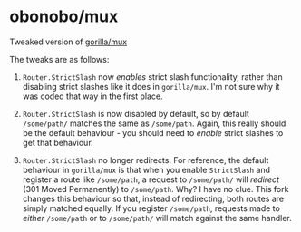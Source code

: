# obonobo/mux

Tweaked version of [gorilla/mux](https://github.com/gorilla/mux)

The tweaks are as follows:

1. `Router.StrictSlash` now _enables_ strict slash functionality, rather than
   disabling strict slashes like it does in `gorilla/mux`. I'm not sure why it
   was coded that way in the first place.

2. `Router.StrictSlash` is now disabled by default, so by default `/some/path/`
   matches the same as `/some/path`. Again, this really should be the default
   behaviour - you should need to _enable_ strict slashes to get that behaviour.

3. `Router.StrictSlash` no longer redirects. For reference, the default
   behaviour in `gorilla/mux` is that when you enable `StrictSlash` and register
   a route like `/some/path`, a request to `/some/path/` will _redirect_ (301
   Moved Permanently) to `/some/path`. Why? I have no clue. This fork changes
   this behaviour so that, instead of redirecting, both routes are simply
   matched equally. If you register `/some/path`, requests made to _either_
   `/some/path` or to `/some/path/` will match against the same handler.
